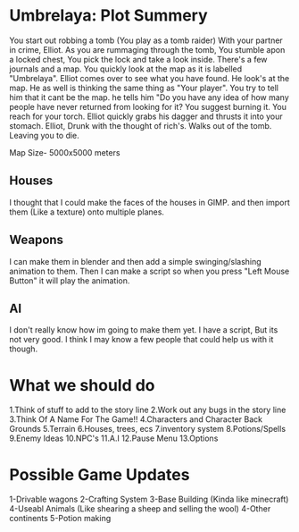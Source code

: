 Umbrelaya: Plot Summery
============

You start out robbing a tomb (You play as a tomb raider) With your partner in crime, Elliot. As you are rummaging through the tomb, You stumble apon a locked chest, You pick the lock and take a look inside. There's a few journals and a map. You quickly look at the map as it is labelled "Umbrelaya". Elliot comes over to see what you have found. He look's at the map. He as well is thinking the same thing as "Your player". You try to tell him that it cant be the map. he tells him "Do you have any idea of how many people have never returned from looking for it? You suggest burning it. You reach for your torch. Elliot quickly grabs his dagger and thrusts it into your stomach.  Elliot, Drunk with the thought of rich's. Walks out of the tomb. Leaving you to die.

Map Size- 5000x5000 meters

Houses
------
I thought that I could make the faces of the houses in GIMP. and then import them (Like a texture) onto multiple planes.

Weapons
-------
I can make them in blender and then add a simple swinging/slashing animation to them. Then I can make a script so when you press "Left Mouse Button" it will play the animation.

AI
---
I don't really know how im going to make them yet. I have a script, But its not very good. I think I may know a few people that could help us with it though.

What we should do
=================

1.Think of stuff to add to the story line
2.Work out any bugs in the story line
3.Think Of A Name For The Game!!
4.Characters and Character Back Grounds
5.Terrain
6.Houses, trees, ecs
7.inventory system
8.Potions/Spells
9.Enemy Ideas
10.NPC's
11.A.I
12.Pause Menu
13.Options

Possible Game Updates
=====================

1-Drivable wagons
2-Crafting System
3-Base Building (Kinda like minecraft)
4-Useabl Animals (Like shearing a sheep and selling the wool)
4-Other continents
5-Potion making
